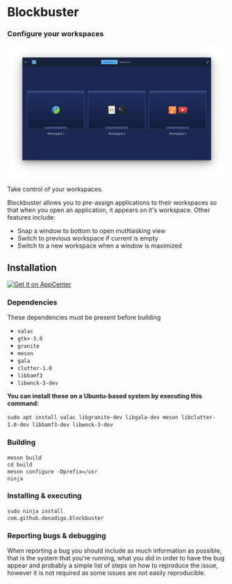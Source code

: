 # Blockbuster
### Configure your workspaces

![screenshot](data/Screenshot_1.png)

Take control of your workspaces.

Blockbuster allows you to pre-assign applications to their workspaces so that when you open an application, it appears on it's workspace.
Other features include:
* Snap a window to bottom to open mutltiasking view
* Switch to previous workspace if current is empty
* Switch to a new workspace when a window is maximized

## Installation
[![Get it on AppCenter](https://appcenter.elementary.io/badge.svg)](https://appcenter.elementary.io/com.github.donadigo.blockbuster)

### Dependencies
These dependencies must be present before building
 - `valac`
 - `gtk+-3.0`
 - `granite`
 - `meson`
 - `gala`
 - `clutter-1.0`
 - `libbamf3`
 - `libwnck-3-dev`

 **You can install these on a Ubuntu-based system by executing this command:**

 `sudo apt install valac libgranite-dev libgala-dev meson libclutter-1.0-dev libbamf3-dev libwnck-3-dev`

 ### Building
```
meson build
cd build
meson configure -Dprefix=/usr
ninja
```

### Installing & executing
```
sudo ninja install
com.github.donadigo.blockbuster
```

### Reporting bugs & debugging
When reporting a bug you should include as much information as possible, that is the system that you're running, what you did in order to have the bug appear and probably a simple list of steps on how to reproduce the issue, however it is not required as some issues are not easily reproducible.
